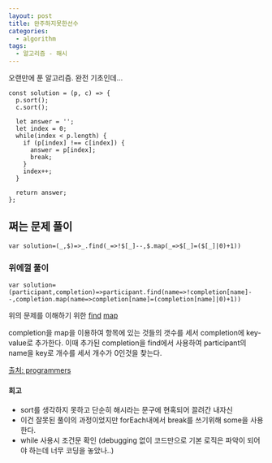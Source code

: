```yaml
---
layout: post
title: 완주하지못한선수
categories:
  - algorithm
tags: 
  - 알고리즘 - 해시
---
```


오랜만에 푼 알고리즘.
완전 기초인데...

```
const solution = (p, c) => {
  p.sort();
  c.sort();
  
  let answer = '';
  let index = 0;
  while(index < p.length) {
    if (p[index] !== c[index]) {
      answer = p[index];
      break;
    }
    index++;
  }

  return answer;
};
```

## 쩌는 문제 풀이
```
var solution=(_,$)=>_.find(_=>!$[_]--,$.map(_=>$[_]=($[_]|0)+1))
```
### 위에껄 풀이
```
var solution=(participant,completion)=>participant.find(name=>!completion[name]--,completion.map(name=>completion[name]=(completion[name]|0)+1))
```

위의 문제를 이해하기 위한 [find](https://developer.mozilla.org/ko/docs/Web/JavaScript/Reference/Global_Objects/Array/find) [map](https://developer.mozilla.org/ko/docs/Web/JavaScript/Reference/Global_Objects/Array/map)

completion을 map을 이용하여 항목에 있는 것들의 갯수를 세서 completion에 key-value로 추가한다.
이때 추가된 completion을 find에서 사용하여 participant의 name을 key로 개수를 세서 개수가 0인것을 찾는다.


[출처: programmers](https://programmers.co.kr/learn/courses/30/lessons/42576)




#### 회고
- sort를 생각하지 못하고 단순히 해시라는 문구에 현혹되어 끌려간 내자신
- 이건 잘못된 풀이의 과정이었지만 forEach내에서 break를 쓰기위해 some을 사용한다.
- while 사용시 조건문 확인 (debugging 없이 코드만으로 기본 로직은 파악이 되어야 하는데 너무 코딩을 놓았나..)


